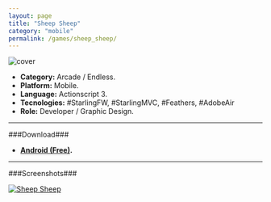 ```yaml
---
layout: page
title: "Sheep Sheep"
category: "mobile"
permalink: /games/sheep_sheep/
---
```


![cover]({{site.baseurl}}/images/thumb/thumb_sheep_sheep.jpeg)

+ **Category:** Arcade / Endless.
+ **Platform:** Mobile.
+ **Language:** Actionscript 3.
+ **Tecnologies:** #StarlingFW, #StarlingMVC, #Feathers, #AdobeAir
+ **Role:** Developer / Graphic Design.

* * *

###Download###

+ **[Android (Free)](https://play.google.com/store/apps/details?id=air.setzer.sheepsheep).**

* * *

###Screenshots###

[![Sheep Sheep]({{site.baseurl}}/images/screenshots/game_sheep_sheep.png)]({{site.baseurl}}/images/screenshots/game_sheep_sheep.png)